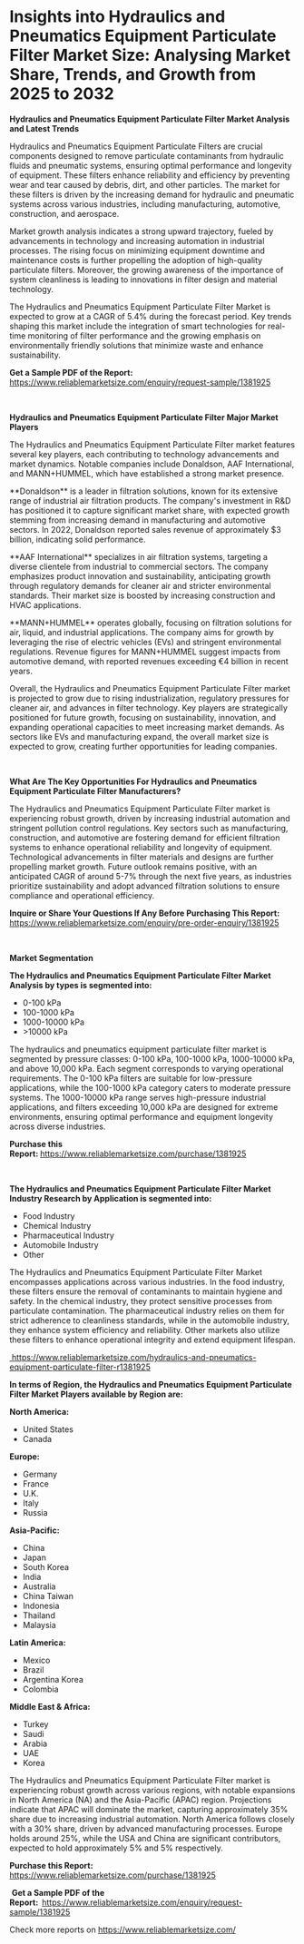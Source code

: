 <p><h1>Insights into Hydraulics and Pneumatics Equipment Particulate Filter Market Size: Analysing Market Share, Trends, and Growth from 2025 to 2032</h1></p><p><strong>Hydraulics and Pneumatics Equipment Particulate Filter Market Analysis and Latest Trends</strong></p>
<p><p>Hydraulics and Pneumatics Equipment Particulate Filters are crucial components designed to remove particulate contaminants from hydraulic fluids and pneumatic systems, ensuring optimal performance and longevity of equipment. These filters enhance reliability and efficiency by preventing wear and tear caused by debris, dirt, and other particles. The market for these filters is driven by the increasing demand for hydraulic and pneumatic systems across various industries, including manufacturing, automotive, construction, and aerospace.</p><p>Market growth analysis indicates a strong upward trajectory, fueled by advancements in technology and increasing automation in industrial processes. The rising focus on minimizing equipment downtime and maintenance costs is further propelling the adoption of high-quality particulate filters. Moreover, the growing awareness of the importance of system cleanliness is leading to innovations in filter design and material technology.</p><p>The Hydraulics and Pneumatics Equipment Particulate Filter Market is expected to grow at a CAGR of 5.4% during the forecast period. Key trends shaping this market include the integration of smart technologies for real-time monitoring of filter performance and the growing emphasis on environmentally friendly solutions that minimize waste and enhance sustainability.</p></p>
<p><strong>Get a Sample PDF of the Report:&nbsp;</strong> <a href="https://www.reliablemarketsize.com/enquiry/request-sample/1381925?utm_campaign=2640&utm_medium=2&utm_source=Github&utm_content=ia&utm_term=11042025&utm_id=hydraulics-and-pneumatics-equipment-particulate-filter">https://www.reliablemarketsize.com/enquiry/request-sample/1381925</a></p>
<p>&nbsp;</p>
<p><strong>Hydraulics and Pneumatics Equipment Particulate Filter Major Market Players</strong></p>
<p><p>The Hydraulics and Pneumatics Equipment Particulate Filter market features several key players, each contributing to technology advancements and market dynamics. Notable companies include Donaldson, AAF International, and MANN+HUMMEL, which have established a strong market presence.</p><p>**Donaldson** is a leader in filtration solutions, known for its extensive range of industrial air filtration products. The company's investment in R&D has positioned it to capture significant market share, with expected growth stemming from increasing demand in manufacturing and automotive sectors. In 2022, Donaldson reported sales revenue of approximately $3 billion, indicating solid performance.</p><p>**AAF International** specializes in air filtration systems, targeting a diverse clientele from industrial to commercial sectors. The company emphasizes product innovation and sustainability, anticipating growth through regulatory demands for cleaner air and stricter environmental standards. Their market size is boosted by increasing construction and HVAC applications.</p><p>**MANN+HUMMEL** operates globally, focusing on filtration solutions for air, liquid, and industrial applications. The company aims for growth by leveraging the rise of electric vehicles (EVs) and stringent environmental regulations. Revenue figures for MANN+HUMMEL suggest impacts from automotive demand, with reported revenues exceeding €4 billion in recent years.</p><p>Overall, the Hydraulics and Pneumatics Equipment Particulate Filter market is projected to grow due to rising industrialization, regulatory pressures for cleaner air, and advances in filter technology. Key players are strategically positioned for future growth, focusing on sustainability, innovation, and expanding operational capacities to meet increasing market demands. As sectors like EVs and manufacturing expand, the overall market size is expected to grow, creating further opportunities for leading companies.</p></p>
<p>&nbsp;</p>
<p><strong>What Are The Key Opportunities For Hydraulics and Pneumatics Equipment Particulate Filter Manufacturers?</strong></p>
<p><p>The Hydraulics and Pneumatics Equipment Particulate Filter market is experiencing robust growth, driven by increasing industrial automation and stringent pollution control regulations. Key sectors such as manufacturing, construction, and automotive are fostering demand for efficient filtration systems to enhance operational reliability and longevity of equipment. Technological advancements in filter materials and designs are further propelling market growth. Future outlook remains positive, with an anticipated CAGR of around 5-7% through the next five years, as industries prioritize sustainability and adopt advanced filtration solutions to ensure compliance and operational efficiency.</p></p>
<p><strong>Inquire or Share Your Questions If Any Before Purchasing This Report:</strong> <a href="https://www.reliablemarketsize.com/enquiry/pre-order-enquiry/1381925?utm_campaign=2640&utm_medium=2&utm_source=Github&utm_content=ia&utm_term=11042025&utm_id=hydraulics-and-pneumatics-equipment-particulate-filter">https://www.reliablemarketsize.com/enquiry/pre-order-enquiry/1381925</a></p>
<p>&nbsp;</p>
<p><strong>Market Segmentation</strong></p>
<p><strong>The Hydraulics and Pneumatics Equipment Particulate Filter Market Analysis by types is segmented into:</strong></p>
<p><ul><li>0-100 kPa</li><li>100-1000 kPa</li><li>1000-10000 kPa</li><li>>10000 kPa</li></ul></p>
<p><p>The hydraulics and pneumatics equipment particulate filter market is segmented by pressure classes: 0-100 kPa, 100-1000 kPa, 1000-10000 kPa, and above 10,000 kPa. Each segment corresponds to varying operational requirements. The 0-100 kPa filters are suitable for low-pressure applications, while the 100-1000 kPa category caters to moderate pressure systems. The 1000-10000 kPa range serves high-pressure industrial applications, and filters exceeding 10,000 kPa are designed for extreme environments, ensuring optimal performance and equipment longevity across diverse industries.</p></p>
<p><strong>Purchase this Report:&nbsp;</strong><a href="https://www.reliablemarketsize.com/purchase/1381925?utm_campaign=2640&utm_medium=2&utm_source=Github&utm_content=ia&utm_term=11042025&utm_id=hydraulics-and-pneumatics-equipment-particulate-filter">https://www.reliablemarketsize.com/purchase/1381925</a></p>
<p>&nbsp;</p>
<p><strong>The Hydraulics and Pneumatics Equipment Particulate Filter Market Industry Research by Application is segmented into:</strong></p>
<p><ul><li>Food Industry</li><li>Chemical Industry</li><li>Pharmaceutical Industry</li><li>Automobile Industry</li><li>Other</li></ul></p>
<p><p>The Hydraulics and Pneumatics Equipment Particulate Filter Market encompasses applications across various industries. In the food industry, these filters ensure the removal of contaminants to maintain hygiene and safety. In the chemical industry, they protect sensitive processes from particulate contamination. The pharmaceutical industry relies on them for strict adherence to cleanliness standards, while in the automobile industry, they enhance system efficiency and reliability. Other markets also utilize these filters to enhance operational integrity and extend equipment lifespan.</p></p>
<p><a href="https://www.reliablemarketsize.com/hydraulics-and-pneumatics-equipment-particulate-filter-r1381925?utm_campaign=2640&utm_medium=2&utm_source=Github&utm_content=ia&utm_term=11042025&utm_id=hydraulics-and-pneumatics-equipment-particulate-filter">&nbsp;https://www.reliablemarketsize.com/hydraulics-and-pneumatics-equipment-particulate-filter-r1381925</a></p>
<p><strong>In terms of Region, the Hydraulics and Pneumatics Equipment Particulate Filter Market Players available by Region are:</strong></p>
<p>
    <p> <strong> North America: </strong>
        <ul>
            <li>United States</li>
            <li>Canada</li>
        </ul>
        </p> 
    <p> <strong> Europe: </strong>
        <ul>
            <li>Germany</li>
            <li>France</li>
            <li>U.K.</li>
            <li>Italy</li>
            <li>Russia</li>
        </ul>
        </p> 
    <p> <strong> Asia-Pacific: </strong>
        <ul>
            <li>China</li>
            <li>Japan</li>
            <li>South Korea</li>
            <li>India</li>
            <li>Australia</li>
            <li>China Taiwan</li>
            <li>Indonesia</li>
            <li>Thailand</li>
            <li>Malaysia</li>
        </ul>
        </p> 
    <p> <strong> Latin America: </strong>
        <ul>
            <li>Mexico</li>
            <li>Brazil</li>
            <li>Argentina Korea</li>
            <li>Colombia</li>
        </ul>
        </p> 
    <p> <strong> Middle East & Africa: </strong>
        <ul>
            <li>Turkey</li>
            <li>Saudi</li>
            <li>Arabia</li>
            <li>UAE</li>
            <li>Korea</li>
        </ul>
    </p>
    </p>
<p><p>The Hydraulics and Pneumatics Equipment Particulate Filter market is experiencing robust growth across various regions, with notable expansions in North America (NA) and the Asia-Pacific (APAC) region. Projections indicate that APAC will dominate the market, capturing approximately 35% share due to increasing industrial automation. North America follows closely with a 30% share, driven by advanced manufacturing processes. Europe holds around 25%, while the USA and China are significant contributors, expected to hold approximately 5% and 5% respectively.</p></p>
<p><strong>Purchase this Report: </strong><a href="https://www.reliablemarketsize.com/purchase/1381925?utm_campaign=2640&utm_medium=2&utm_source=Github&utm_content=ia&utm_term=11042025&utm_id=hydraulics-and-pneumatics-equipment-particulate-filter">https://www.reliablemarketsize.com/purchase/1381925</a></p>
<p>&nbsp;<strong>Get a Sample PDF of the Report:&nbsp;&nbsp;</strong><a href="https://www.reliablemarketsize.com/enquiry/request-sample/1381925?utm_campaign=2640&utm_medium=2&utm_source=Github&utm_content=ia&utm_term=11042025&utm_id=hydraulics-and-pneumatics-equipment-particulate-filter">https://www.reliablemarketsize.com/enquiry/request-sample/1381925</a></p>
<p><strong></strong></p>
<p>Check more reports on <a href="https://www.reliablemarketsize.com/?utm_campaign=2640&utm_medium=2&utm_source=Github&utm_content=ia&utm_term=11042025&utm_id=hydraulics-and-pneumatics-equipment-particulate-filter">https://www.reliablemarketsize.com/</a></p>